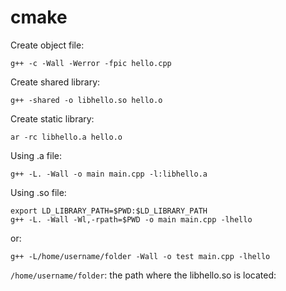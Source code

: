 # cmake

Create object file:

    g++ -c -Wall -Werror -fpic hello.cpp

Create shared library:

    g++ -shared -o libhello.so hello.o

Create static library:

    ar -rc libhello.a hello.o

Using .a file:

   ```g++ -L. -Wall -o main main.cpp -l:libhello.a```

Using .so file:

    export LD_LIBRARY_PATH=$PWD:$LD_LIBRARY_PATH
    g++ -L. -Wall -Wl,-rpath=$PWD -o main main.cpp -lhello

or:

    g++ -L/home/username/folder -Wall -o test main.cpp -lhello
    
```/home/username/folder```: the path where the libhello.so is located:

